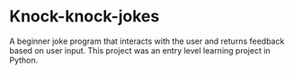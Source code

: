 # Knock-knock-jokes
A beginner joke program that interacts with the user and returns feedback based on user input. This project was an entry level learning project in Python.
